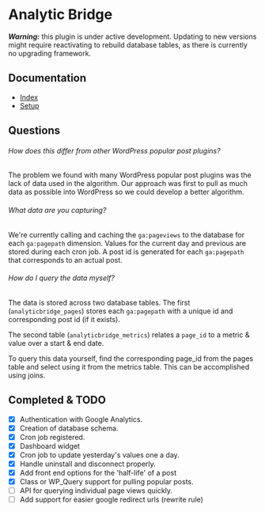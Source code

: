 # Analytic Bridge

**_Warning:_** this plugin is under active development. Updating to new versions might require reactivating to rebuild database tables, as there is currently no upgrading framework.

## Documentation

- [Index](docs/index.md)
- [Setup](docs/setup.md)

## Questions

###### _How does this differ from other WordPress popular post plugins?_

The problem we found with many WordPress popular post plugins was the lack of data used in the algorithm. Our approach was first to pull as much data as possible into WordPress so we could develop a better algorithm.

###### _What data are you capturing?_

We're currently calling and caching the `ga:pageviews` to the database for each `ga:pagepath` dimension. Values for the current day and previous are stored during each cron job. A post id is generated for each `ga:pagepath` that corresponds to an actual post.

###### _How do I query the data myself?_

The data is stored across two database tables. The first (`analyticbridge_pages`) stores each `ga:pagepath` with a unique id and corresponding post id (if it exists).

The second table (`analyticbridge_metrics`) relates a `page_id` to a metric & value over a start & end date.

To query this data yourself, find the corresponding page_id from the pages table and select using it from the metrics table. This can be accomplished using joins.

## Completed & TODO

- [x] Authentication with Google Analytics.
- [x] Creation of database schema.
- [x] Cron job registered.
- [x] Dashboard widget
- [x] Cron job to update yesterday's values one a day.
- [x] Handle uninstall and disconnect properly.
- [x] Add front end options for the 'half-life' of a post
- [x] Class or WP_Query support for pulling popular posts.
- [ ] API for querying individual page views quickly.
- [ ] Add support for easier google redirect urls (rewrite rule)
